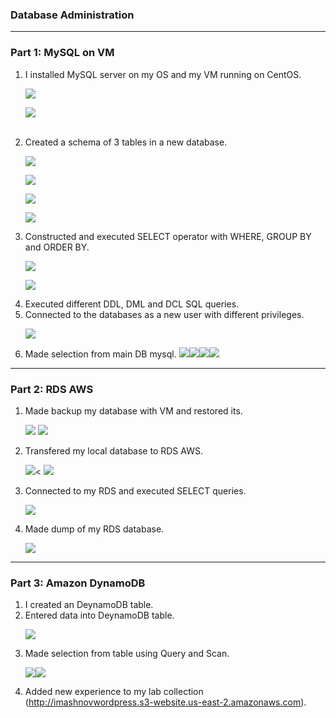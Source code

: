 ### Database Administration

---------

### Part 1: MySQL on VM
1. I installed MySQL server on my OS and my VM running on CentOS.
   <br><p><img src='images/3.1_sh1.png'></p>
    <p><img src='images/3.1_sh2.png'></p>
    <br>
2. Сreated a schema of 3 tables in a new database.
   <p><img src='images/3.1_sh3.png'></p>
    <p><img src='images/3.1_sh4.png'></p>
    <p><img src='images/3.1_sh5.png'></p>
    <p><img src='images/3.1_sh6.png'></p>
3. Constructed and executed SELECT operator with WHERE, GROUP BY and ORDER BY.
   <p><img src='images/3.1_sh7.png'></p>
   <p><img src='images/3.1_sh8.png'></p>
4. Executed different DDL, DML and DCL SQL queries.
5. Connected to the databases as a new user with different privileges.
   <p><img src='images/3.1_sh9.png'></p>
6. Made selection from main DB mysql.
   <img src='images/3.1_sh10_1.png'><img src='images/3.1_sh10_2.png'><img src='images/3.1_sh10_3.png'><img src='images/3.1_sh10_4.png'>
---------

### Part 2: RDS AWS
1. Made backup my database with VM and restored its.
   <p><img src='images/3.1_sh11.png'>
   <img src='images/3.1_sh12.png'></p>
2. Transfered my local database to RDS AWS.
    <p>
    <img src='images/3.1_sh13.png'><
    <img src='images/3.1_sh14.png'></p>
3. Connected to my RDS and executed SELECT queries.
   <p><img src='images/3.1_sh15.png'></p>
4. Made dump of my RDS database.
   <p><img src='images/3.1_sh18.png'></p>
---------

### Part 3: Amazon DynamoDB
1. I created an DeynamoDB table.
2. Entered data into DeynamoDB table.
      <p><img src='images/3.1_sh19.png'>   </p>
3. Made selection from table using Query and Scan.
   <p><img src='images/3.1_sh20.png'><img src='images/3.1_sh21.png'>   </p>
4. Added new experience to my lab collection (http://imashnovwordpress.s3-website.us-east-2.amazonaws.com).